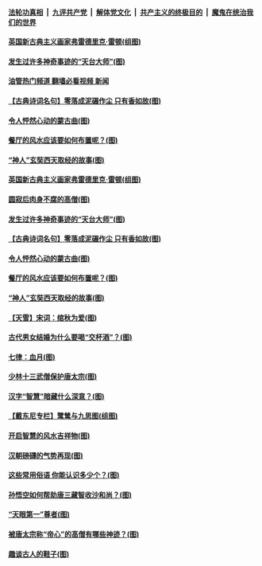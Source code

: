 ####  [法轮功真相](../../../../basic/blob/master/README.md?t=11161531) &nbsp;|&nbsp; [九评共产党](../../../../9ping.md/blob/master/README.md?t=11161531) &nbsp;|&nbsp; [解体党文化](../../../../jtdwh.md/blob/master/README.md?t=11161531)  &nbsp;|&nbsp; [共产主义的终极目的](../../../../gczydzjmd.md/blob/master/README.md?t=11161531) &nbsp;|&nbsp; [魔鬼在统治我们的世界](../../../../mgztzwmdsj.md/blob/master/README.md?t=11161531) 

#### [英国新古典主义画家弗雷德里克‧雷顿(组图)](../pages/p7/1019680.md?t=11161531) 

#### [发生过许多神奇事迹的“天台大师”(图)](../pages/p7/1021445.md?t=11161531) 

#### [油管热门频道 翻墙必看视频 新闻](http://129.146.143.75:81/youtube.html?11161531)

#### [【古典诗词名句】零落成泥碾作尘 只有香如故(图)](../pages/p7/1020984.md?t=11161531) 

#### [令人怦然心动的蒙古曲(图)](../pages/p7/1021036.md?t=11161531) 

#### [餐厅的风水应该要如何布置呢？(图)](../pages/p7/1018629.md?t=11161531) 

#### [“神人”玄奘西天取经的故事(图)](../pages/p7/1021336.md?t=11161531) 

#### [英国新古典主义画家弗雷德里克‧雷顿(组图)](../pages/p7/1019680.md?t=11161531) 

#### [圆寂后肉身不腐的高僧(图)](../pages/p7/1021435.md?t=11161531) 

#### [发生过许多神奇事迹的“天台大师”(图)](../pages/p7/1021445.md?t=11161531) 

#### [【古典诗词名句】零落成泥碾作尘 只有香如故(图)](../pages/p7/1020984.md?t=11161531) 

#### [令人怦然心动的蒙古曲(图)](../pages/p7/1021036.md?t=11161531) 

#### [餐厅的风水应该要如何布置呢？(图)](../pages/p7/1018629.md?t=11161531) 

#### [“神人”玄奘西天取经的故事(图)](../pages/p7/1021336.md?t=11161531) 

#### [【天雪】宋词：绾秋为爱(图)](../pages/p7/1021634.md?t=11161531) 

#### [古代男女结婚为什么要喝“交杯酒”？(图)](../pages/p7/1021356.md?t=11161531) 

#### [七律：血月(图)](../pages/p7/1021602.md?t=11161531) 

#### [少林十三武僧保护唐太宗(图)](../pages/p7/1019890.md?t=11161531) 

#### [汉字“智慧”暗藏什么深意？(图)](../pages/p7/1021437.md?t=11161531) 

#### [【戴东尼专栏】鹭鸶与九思图(组图)](../pages/p7/1011327.md?t=11161531) 

#### [开启智慧的风水吉祥物(图)](../pages/p7/1018627.md?t=11161531) 

#### [汉朝磅礴的气势再现(图)](../pages/p7/1019889.md?t=11161531) 

#### [这些常用俗语 你能认识多少个？(图)](../pages/p7/1021074.md?t=11161531) 

#### [孙悟空如何帮助唐三藏智收沙和尚？(图)](../pages/p7/1019891.md?t=11161531) 

#### [“天眼第一”尊者(图)](../pages/p7/1021264.md?t=11161531) 

#### [被唐太宗称“帝心”的高僧有哪些神迹？(图)](../pages/p7/1021162.md?t=11161531) 

#### [趣谈古人的鞋子(图)](../pages/p7/1020915.md?t=11161531) 

<img src='http://gfw-breaker.win/goodnews/indexes/p7.md' width='0px' height='0px'/>
